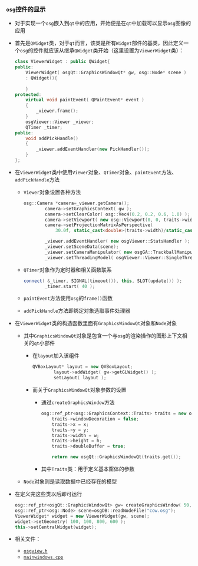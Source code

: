 ### `osg`控件的显示

* 对于实现一个`osg`嵌入到`qt`中的应用，开始便是在`qt`中加载可以显示`osg`图像的应用

* 首先是`QWidget`类，对于`qt`而言，该类是所有`Widget`部件的基类，因此定义一个`osg`的控件就应该从继承`QWidget`类开始（这里设置为`ViewerWidget`类）：

  ```c++
  class ViewerWidget : public QWidget{
  public:
      ViewerWidget( osgQt::GraphicsWindowQt* gw, osg::Node* scene )
      : QWidget(){
      
      }
  protected:
      virtual void paintEvent( QPaintEvent* event )
      {
          _viewer.frame();
      }
      osgViewer::Viewer _viewer;
      QTimer _timer;
  public:
      void addPickHandle()
      {
          _viewer.addEventHandler(new PickHandler());
      }
  };
  ```

* 在`ViewerWidget`类中使用`Viewer`对象、`QTimer`对象、`paintEvent`方法、`addPickHandle`方法

  * `Viewer`对象设置各种方法

    ```c++
    osg::Camera *camera=_viewer.getCamera();
            camera->setGraphicsContext( gw );
            camera->setClearColor( osg::Vec4(0.2, 0.2, 0.6, 1.0) );
            camera->setViewport( new osg::Viewport(0, 0, traits->width, traits->height) );
            camera->setProjectionMatrixAsPerspective(
                30.0f, static_cast<double>(traits->width)/static_cast<double>(traits->height), 1.0f, 10000.0f );
    
            _viewer.addEventHandler( new osgViewer::StatsHandler );
            _viewer.setSceneData(scene);
            _viewer.setCameraManipulator( new osgGA::TrackballManipulator );
            _viewer.setThreadingModel( osgViewer::Viewer::SingleThreaded );
    ```

  * `QTimer`对象作为定时器和相关函数联系

    ```C++
    connect( &_timer, SIGNAL(timeout()), this, SLOT(update()) );
            _timer.start( 40 );
    ```

  * `paintEvent`方法使用`osg`的`frame()`函数

  * `addPickHandle`方法即绑定对象选取事件处理器

* 在`ViewerWidget`类的构造函数里面有`GraphicsWindowQt`对象和`Node`对象

  * 其中`GraphicsWindowQt`对象是包含一个与`osg`的渲染操作的图形上下文相关的`qt`小部件

    * 在`layout`加入该组件

      ```c++
      QVBoxLayout* layout = new QVBoxLayout;
              layout->addWidget( gw->getGLWidget() );
              setLayout( layout );
      ```

    * 而关于`GraphicsWindowQt`对象参数的设置

      * 通过`createGraphicsWindow`方法

        ```C++
        osg::ref_ptr<osg::GraphicsContext::Traits> traits = new osg::GraphicsContext::Traits;
            traits->windowDecoration = false;
            traits->x = x;
            traits->y = y;
            traits->width = w;
            traits->height = h;
            traits->doubleBuffer = true;
        
            return new osgQt::GraphicsWindowQt(traits.get());
        ```

      * 其中`Traits`类：用于定义基本窗体的参数

  * `Node`对象则是读取数据中已经存在的模型

* 在定义完这些类以后即可运行

  ```C++
  osg::ref_ptr<osgQt::GraphicsWindowQt> gw= createGraphicsWindow( 50, 50, 640, 480 );
  osg::ref_ptr<osg::Node> scene=osgDB::readNodeFile("cow.osg");
  ViewerWidget* widget = new ViewerWidget(gw, scene);
  widget->setGeometry( 100, 100, 800, 600 );
  this->setCentralWidget(widget);
  ```

* 相关文件：
  * [`osgview.h`](../osgView/osgview.h)
  * [`mainwindows.cpp`](../mainwindows.cpp)


